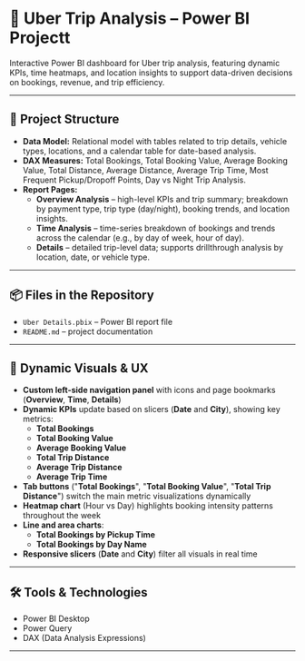 # 🚗 Uber Trip Analysis – Power BI Projectt

Interactive Power BI dashboard for Uber trip analysis, featuring dynamic KPIs, time heatmaps, and location insights to support data-driven decisions on bookings, revenue, and trip efficiency.

---

## 📁 Project Structure

- **Data Model:** Relational model with tables related to trip details, vehicle types, locations, and a calendar table for date-based analysis.
- **DAX Measures:** Total Bookings, Total Booking Value, Average Booking Value, Total Distance, Average Distance, Average Trip Time, Most Frequent Pickup/Dropoff Points, Day vs Night Trip Analysis.
- **Report Pages:**
  - **Overview Analysis** – high-level KPIs and trip summary; breakdown by payment type, trip type (day/night), booking trends, and location insights.
  - **Time Analysis** – time-series breakdown of bookings and trends across the calendar (e.g., by day of week, hour of day).
  - **Details** – detailed trip-level data; supports drillthrough analysis by location, date, or vehicle type.

---

## 📦 Files in the Repository

- `Uber Details.pbix` – Power BI report file  
- `README.md` – project documentation

---

## 🧠 Dynamic Visuals & UX

- **Custom left-side navigation panel** with icons and page bookmarks (**Overview**, **Time**, **Details**)
- **Dynamic KPIs** update based on slicers (**Date** and **City**), showing key metrics:
  - **Total Bookings**
  - **Total Booking Value**
  - **Average Booking Value**
  - **Total Trip Distance**
  - **Average Trip Distance**
  - **Average Trip Time**
- **Tab buttons** ("**Total Bookings**", "**Total Booking Value**", "**Total Trip Distance**") switch the main metric visualizations dynamically
- **Heatmap chart** (Hour vs Day) highlights booking intensity patterns throughout the week
- **Line and area charts**:
  - **Total Bookings by Pickup Time**
  - **Total Bookings by Day Name**
- **Responsive slicers** (**Date** and **City**) filter all visuals in real time
  
- ---

## 🛠️ Tools & Technologies

- Power BI Desktop  
- Power Query  
- DAX (Data Analysis Expressions)

---

